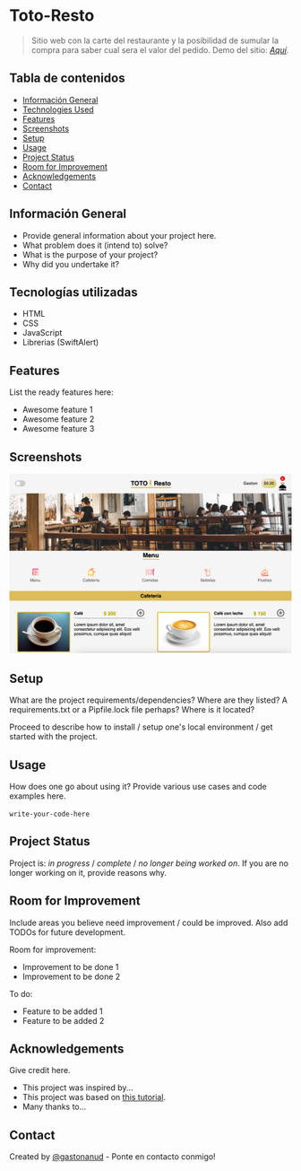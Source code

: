 # Toto-Resto
> Sitio web con la carte del restaurante y la posibilidad de sumular la compra para saber cual sera el valor del pedido.
> Demo del sitio: [_Aquí_](https://toto-resto.netlify.app).

## Tabla de contenidos
* [Información General](#generalinformation)
* [Technologies Used](#technologies-used)
* [Features](#features)
* [Screenshots](#screenshots)
* [Setup](#setup)
* [Usage](#usage)
* [Project Status](#project-status)
* [Room for Improvement](#room-for-improvement)
* [Acknowledgements](#acknowledgements)
* [Contact](#contact)
<!-- * [License](#license) -->


## Información General
- Provide general information about your project here.
- What problem does it (intend to) solve?
- What is the purpose of your project?
- Why did you undertake it?
<!-- You don't have to answer all the questions - just the ones relevant to your project. -->


## Tecnologías utilizadas
- HTML
- CSS
- JavaScript
- Librerias (SwiftAlert)


## Features
List the ready features here:
- Awesome feature 1
- Awesome feature 2
- Awesome feature 3


## Screenshots
![Ejemplo de screenshot](./img/screenshot.png)


## Setup
What are the project requirements/dependencies? Where are they listed? A requirements.txt or a Pipfile.lock file perhaps? Where is it located?

Proceed to describe how to install / setup one's local environment / get started with the project.


## Usage
How does one go about using it?
Provide various use cases and code examples here.

`write-your-code-here`


## Project Status
Project is: _in progress_ / _complete_ / _no longer being worked on_. If you are no longer working on it, provide reasons why.


## Room for Improvement
Include areas you believe need improvement / could be improved. Also add TODOs for future development.

Room for improvement:
- Improvement to be done 1
- Improvement to be done 2

To do:
- Feature to be added 1
- Feature to be added 2


## Acknowledgements
Give credit here.
- This project was inspired by...
- This project was based on [this tutorial](https://www.example.com).
- Many thanks to...


## Contact <a name="contact"/>
Created by [@gastonanud](www.linkedin.com/in/gaston-anud/) - Ponte en contacto conmigo!
